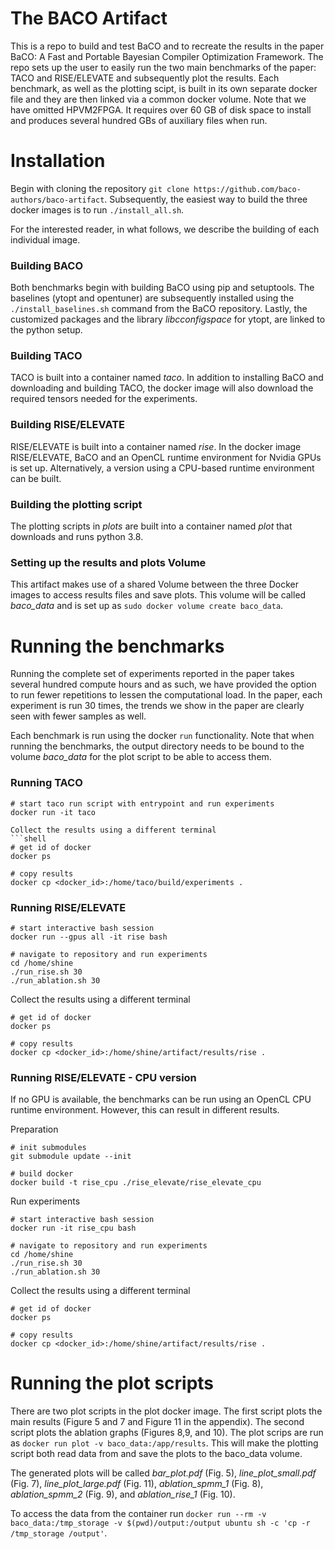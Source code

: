 # The BACO Artifact

This is a repo to build and test BaCO and to recreate the results in the paper BaCO: A Fast and Portable Bayesian Compiler Optimization Framework. The repo sets up the user to easily run the two main benchmarks of the paper: TACO and RISE/ELEVATE and subsequently plot the results. Each benchmark, as well as the plotting scipt, is built in its own separate docker file and they are then linked via a common docker volume. Note that we have omitted HPVM2FPGA. It requires over 60 GB of disk space to install and produces several hundred GBs of auxiliary files when run.


# Installation
Begin with cloning the repository
```git clone https://github.com/baco-authors/baco-artifact```. 
Subsequently, the easiest way to build the three docker images is to run ```./install_all.sh```. 

For the interested reader, in what follows, we describe the building of each individual image.

### Building BACO
Both benchmarks begin with building BaCO using pip and setuptools. The baselines (ytopt and opentuner) are subsequently installed using the ```./install_baselines.sh``` command from the BaCO repository. Lastly, the customized packages and the library *libcconfigspace* for ytopt, are linked to the python setup. 

### Building TACO
TACO is built into a container named *taco*. In addition to installing BaCO and downloading and building TACO, the docker image will also download the required tensors needed for the experiments. 

### Building RISE/ELEVATE
RISE/ELEVATE is built into a container named *rise*. In the docker image RISE/ELEVATE, BaCO and an OpenCL runtime environment for Nvidia GPUs is set up. Alternatively, a version using a CPU-based runtime environment can be built. 

### Building the plotting script
The plotting scripts in _plots_ are built into a container named *plot* that downloads and runs python 3.8.


### Setting up the results and plots Volume
This artifact makes use of a shared Volume between the three Docker images to access results files and save plots. This volume will be called *baco_data* and is set up as ```sudo docker volume create baco_data```.

# Running the benchmarks
Running the complete set of experiments reported in the paper takes several hundred compute hours and as such, we have provided the option to run fewer repetitions to lessen the computational load. In the paper, each experiment is run 30 times, the trends we show in the paper are clearly seen with fewer samples as well. 

Each benchmark is run using the docker ```run``` functionality. Note that when running the benchmarks, the output directory needs to be bound to the volume *baco_data* for the plot script to be able to access them.

### Running TACO

```shell
# start taco run script with entrypoint and run experiments
docker run -it taco

Collect the results using a different terminal
```shell
# get id of docker 
docker ps

# copy results 
docker cp <docker_id>:/home/taco/build/experiments .  
```

### Running RISE/ELEVATE

```shell
# start interactive bash session
docker run --gpus all -it rise bash

# navigate to repository and run experiments 
cd /home/shine
./run_rise.sh 30
./run_ablation.sh 30
```

Collect the results using a different terminal
```shell
# get id of docker 
docker ps

# copy results 
docker cp <docker_id>:/home/shine/artifact/results/rise .  
```

### Running RISE/ELEVATE - CPU version
If no GPU is available, the benchmarks can be run using an OpenCL CPU runtime environment. However, this can result in different results. 

Preparation 
```shell
# init submodules 
git submodule update --init

# build docker 
docker build -t rise_cpu ./rise_elevate/rise_elevate_cpu
```

Run experiments 
```shell
# start interactive bash session
docker run -it rise_cpu bash

# navigate to repository and run experiments 
cd /home/shine
./run_rise.sh 30
./run_ablation.sh 30
```

Collect the results using a different terminal
```shell
# get id of docker 
docker ps

# copy results 
docker cp <docker_id>:/home/shine/artifact/results/rise .  
```

# Running the plot scripts

There are two plot scripts in the plot docker image. The first script plots the main results (Figure 5 and 7 and Figure 11 in the appendix). The second script plots the ablation graphs (Figures 8,9, and 10). The plot scrips are run as ```docker run plot -v baco_data:/app/results```. This will make the plotting script both read data from and save the plots to the baco_data volume. 

The generated plots will be called *bar_plot.pdf* (Fig. 5), *line_plot_small.pdf* (Fig. 7), *line_plot_large.pdf* (Fig. 11), *ablation_spmm_1* (Fig. 8), *ablation_spmm_2* (Fig. 9), and *ablation_rise_1* (Fig. 10).

To access the data from the container run
```docker run --rm -v baco_data:/tmp_storage -v $(pwd)/output:/output ubuntu sh -c 'cp -r /tmp_storage /output'```.

